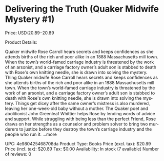 # Delivering the Truth (Quaker Midwife Mystery #1)

Price: USD:$20.89-$20.89

Product Details:

Quaker midwife Rose Carroll hears secrets and keeps confidences as she attends births of the rich and poor alike in an 1888 Massachusetts mill town. When the town’s world-famed carriage industry is threatened by the work of an arsonist, and a carriage factory owner’s adult son is stabbed to death with Rose's own knitting needle, she is drawn into solving the mystery. Thing Quaker midwife Rose Carroll hears secrets and keeps con­fi­dences as she attends births of the rich and poor alike in an 1888 Massachusetts mill town. When the town’s world-famed car­riage indus­try is threat­ened by the work of an arson­ist, and a car­riage fac­tory owner’s adult son is stabbed to death with Rose's own knitting needle, she is drawn into solv­ing the mys­tery. Things get dicey after the same owner’s mis­tress is also mur­dered, leav­ing her one-week-old baby with­out a mother. The Quaker poet and abolitionist John Greenleaf Whittier helps Rose by lending words of advice and support. While strug­gling with being less than the per­fect Friend, Rose draws on her strengths as a counselor and prob­lem solver to bring two mur­der­ers to justice before they destroy the town’s carriage industry and the people who run it. ...more

UPC: 4e980425468708da
Product Type: Books
Price (excl. tax): $20.89
Price (incl. tax): $20.89
Tax: $0.00
Availability: In stock (7 available)
Number of reviews: 0